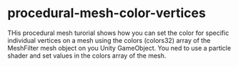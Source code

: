 # procedural-mesh-color-vertices
THis procedural mesh turorial shows how you can set the color for specific individual vertices on a mesh using the colors (colors32) array of the MeshFilter mesh object on you Unity GameObject. You ned to use a particle shader and set values in the colors array of the mesh.
